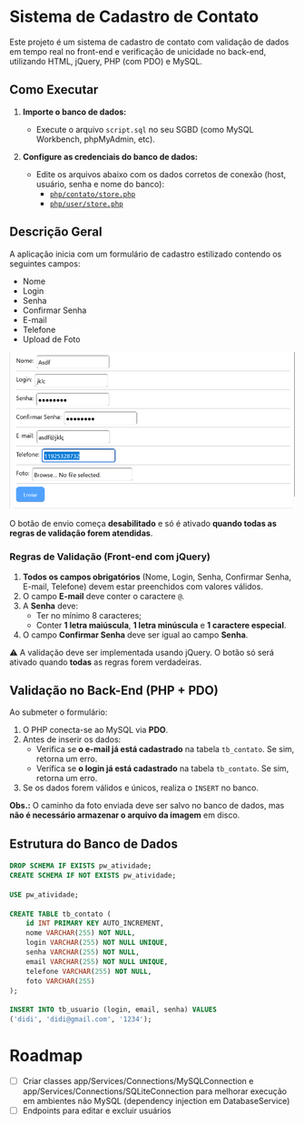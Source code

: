 # Sistema de Cadastro de Contato

Este projeto é um sistema de cadastro de contato com validação de dados em tempo real no front-end e verificação de unicidade no back-end, utilizando HTML, jQuery, PHP (com PDO) e MySQL.

## Como Executar

1. **Importe o banco de dados:**

    - Execute o arquivo `script.sql` no seu SGBD (como MySQL Workbench, phpMyAdmin, etc).

2. **Configure as credenciais do banco de dados:**
    - Edite os arquivos abaixo com os dados corretos de conexão (host, usuário, senha e nome do banco):
        - [`php/contato/store.php`](php/contato/store.php)
        - [`php/user/store.php`](php/user/store.php)

## Descrição Geral

A aplicação inicia com um formulário de cadastro estilizado contendo os seguintes campos:

-   Nome
-   Login
-   Senha
-   Confirmar Senha
-   E-mail
-   Telefone
-   Upload de Foto

![Exemplo do formulário](/docs/sample.png)

O botão de envio começa **desabilitado** e só é ativado **quando todas as regras de validação forem atendidas**.

### Regras de Validação (Front-end com jQuery)

1. **Todos os campos obrigatórios** (Nome, Login, Senha, Confirmar Senha, E-mail, Telefone) devem estar preenchidos com valores válidos.
2. O campo **E-mail** deve conter o caractere `@`.
3. A **Senha** deve:
    - Ter no mínimo 8 caracteres;
    - Conter **1 letra maiúscula**, **1 letra minúscula** e **1 caractere especial**.
4. O campo **Confirmar Senha** deve ser igual ao campo **Senha**.

⚠️ A validação deve ser implementada usando jQuery. O botão só será ativado quando **todas** as regras forem verdadeiras.

## Validação no Back-End (PHP + PDO)

Ao submeter o formulário:

1. O PHP conecta-se ao MySQL via **PDO**.
2. Antes de inserir os dados:
    - Verifica se **o e-mail já está cadastrado** na tabela `tb_contato`. Se sim, retorna um erro.
    - Verifica se **o login já está cadastrado** na tabela `tb_contato`. Se sim, retorna um erro.
3. Se os dados forem válidos e únicos, realiza o `INSERT` no banco.

**Obs.:** O caminho da foto enviada deve ser salvo no banco de dados, mas **não é necessário armazenar o arquivo da imagem** em disco.

## ️Estrutura do Banco de Dados

```sql
DROP SCHEMA IF EXISTS pw_atividade;
CREATE SCHEMA IF NOT EXISTS pw_atividade;

USE pw_atividade;

CREATE TABLE tb_contato (
    id INT PRIMARY KEY AUTO_INCREMENT,
    nome VARCHAR(255) NOT NULL,
    login VARCHAR(255) NOT NULL UNIQUE,
    senha VARCHAR(255) NOT NULL,
    email VARCHAR(255) NOT NULL UNIQUE,
    telefone VARCHAR(255) NOT NULL,
    foto VARCHAR(255)
);

INSERT INTO tb_usuario (login, email, senha) VALUES
('didi', 'didi@gmail.com', '1234');
```

# Roadmap

-   [ ] Criar classes app/Services/Connections/MySQLConnection e app/Services/Connections/SQLiteConnection para melhorar execução em ambientes não MySQL (dependency injection em DatabaseService)
-   [ ] Endpoints para editar e excluir usuários
